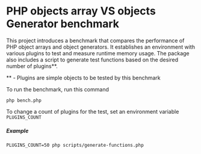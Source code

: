 # PHP objects array VS objects Generator benchmark

This project introduces a benchmark that compares the performance of PHP object arrays and object generators. It establishes an environment with various plugins to test and measure runtime memory usage. The package also includes a script to generate test functions based on the desired number of plugins**.

** - Plugins are simple objects to be tested by this benchmark

To run the benchmark, run this command

```shell
php bench.php
```

To change a count of plugins for the test, set an environment variable `PLUGINS_COUNT` 

##### Example
```shell
PLUGINS_COUNT=50 php scripts/generate-functions.php
```